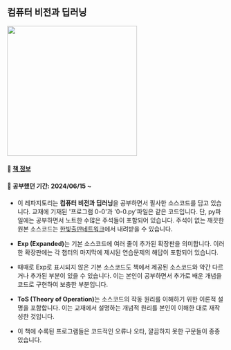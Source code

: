 ## 컴퓨터 비전과 딥러닝
<img src="https://icms.pknu.ac.kr/upload/photo/2024/04/12/5a444ff3-0ee8-4eec-bf66-79b6f737734e.jpg" height="300">   

#### 📘 [책 정보](https://icms.pknu.ac.kr/upload/photo/2024/04/12/5a444ff3-0ee8-4eec-bf66-79b6f737734e.jpg)
#### 📖 공부했던 기간: 2024/06/15 ~

* 이 레파지토리는 <strong>컴퓨터 비전과 딥러닝</strong>을 공부하면서 필사한 소스코드를 담고 있습니다. 교재에 기재된 '프로그램 0-0'과 '0-0.py'파일은 같은 코드입니다. 단, py파일에는 공부하면서 노트한 수많은 주석들이 포함되어 있습니다. 주석이 없는 깨끗한 원본 소스코드는 [한빛출판네트워크](https://www.hanbit.co.kr/src/4548)에서 내려받을 수 있습니다. 

* <strong>Exp (Expanded)</strong>는 기본 소스코드에 여러 줄이 추가된 확장판을 의미합니다. 이러한 확장판에는 각 챕터의 마지막에 제시된 연습문제의 해답이 포함되어 있습니다.

* 때때로 Exp로 표시되지 않은 기본 소스코드도 책에서 제공된 소스코드와 약간 다르거나 추가된 부분이 있을 수 있습니다. 이는 본인이 공부하면서 추가로 배운 개념을 코드로 구현하여 보충한 부분입니다.

* <strong>ToS (Theory of Operation)</strong>는 소스코드의 작동 원리를 이해하기 위한 이론적 설명을 포함합니다. 이는 교재에서 설명하는 개념적 원리를 본인이 이해한 대로 재작성한 것입니다.

* 이 책에 수록된 프로그램들은 코드적인 오류나 오타, 깔끔하지 못한 구문들이 종종 있습니다.
